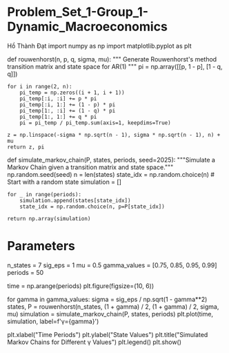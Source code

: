 # Problem_Set_1-Group_1-Dynamic_Macroeconomics
Hồ Thành Đạt
import numpy as np
import matplotlib.pyplot as plt

def rouwenhorst(n, p, q, sigma, mu):
    """
    Generate Rouwenhorst's method transition matrix and state space for AR(1)
    """
    pi = np.array([[p, 1 - p], [1 - q, q]])
    
    for i in range(2, n):
        pi_temp = np.zeros((i + 1, i + 1))
        pi_temp[:i, :i] += p * pi
        pi_temp[:i, 1:] += (1 - p) * pi
        pi_temp[1:, :i] += (1 - q) * pi
        pi_temp[1:, 1:] += q * pi
        pi = pi_temp / pi_temp.sum(axis=1, keepdims=True)
    
    z = np.linspace(-sigma * np.sqrt(n - 1), sigma * np.sqrt(n - 1), n) + mu
    return z, pi

def simulate_markov_chain(P, states, periods, seed=2025):
    """Simulate a Markov Chain given a transition matrix and state space."""
    np.random.seed(seed)
    n = len(states)
    state_idx = np.random.choice(n)  # Start with a random state
    simulation = []
    
    for _ in range(periods):
        simulation.append(states[state_idx])
        state_idx = np.random.choice(n, p=P[state_idx])
    
    return np.array(simulation)

# Parameters
n_states = 7
sig_eps = 1
mu = 0.5
gamma_values = [0.75, 0.85, 0.95, 0.99]
periods = 50

time = np.arange(periods)
plt.figure(figsize=(10, 6))

for gamma in gamma_values:
    sigma = sig_eps / np.sqrt(1 - gamma**2)
    states, P = rouwenhorst(n_states, (1 + gamma) / 2, (1 + gamma) / 2, sigma, mu)
    simulation = simulate_markov_chain(P, states, periods)
    plt.plot(time, simulation, label=f'γ={gamma}')

plt.xlabel("Time Periods")
plt.ylabel("State Values")
plt.title("Simulated Markov Chains for Different γ Values")
plt.legend()
plt.show()
